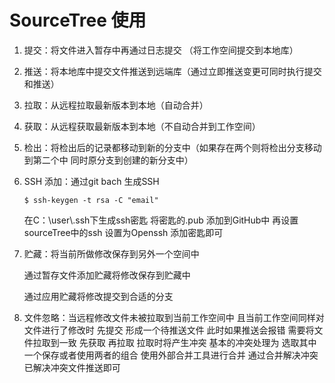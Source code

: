 # SourceTree 使用

 

1. 提交：将文件进入暂存中再通过日志提交 （将工作空间提交到本地库）

2. 推送：将本地库中提交文件推送到远端库（通过立即推送变更可同时执行提交和推送）

3. 拉取：从远程拉取最新版本到本地（自动合并）

4. 获取：从远程获取最新版本到本地（不自动合并到工作空间）

5. 检出：将检出后的记录都移动到新的分支中（如果存在两个则将检出分支移动到第二个中 同时原分支到创建的新分支中）

6. SSH 添加：通过git bach 生成SSH 

   ```
   $ ssh-keygen -t rsa -C "email"
   ```

   在C：\user\\.ssh下生成ssh密匙 将密匙的.pub 添加到GitHub中 再设置sourceTree中的ssh 设置为Openssh 添加密匙即可

7. 贮藏：将当前所做修改保存到另外一个空间中

   通过暂存文件添加贮藏将修改保存到贮藏中

   通过应用贮藏将修改提交到合适的分支

8. 文件忽略：当远程修改文件未被拉取到当前工作空间中 且当前工作空间同样对文件进行了修改时 先提交 形成一个待推送文件 此时如果推送会报错 需要将文件拉取到一致 先获取 再拉取 拉取时将产生冲突 基本的冲突处理为 选取其中一个保存或者使用两者的组合  使用外部合并工具进行合并 通过合并解决冲突 已解决冲突文件推送即可

